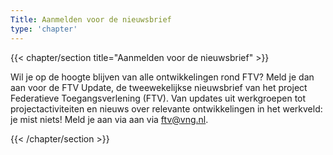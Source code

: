 ```yaml
---
Title: Aanmelden voor de nieuwsbrief
type: 'chapter'
---
```

{{< chapter/section title="Aanmelden voor de nieuwsbrief" >}}

Wil je op de hoogte blijven van alle ontwikkelingen rond FTV? Meld je dan aan voor de FTV Update, de tweewekelijkse nieuwsbrief van het project Federatieve Toegangsverlening (FTV). Van updates uit werkgroepen tot projectactiviteiten en nieuws over relevante ontwikkelingen in het werkveld: je mist niets!
Meld je aan via aan via [ftv@vng.nl](mailto:ftv@vng.nl).

{{< /chapter/section >}}

